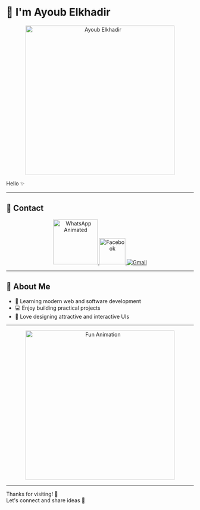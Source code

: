 # 👋 I'm   Ayoub Elkhadir

<p align="center">
  <img src="https://media3.giphy.com/media/v1.Y2lkPTZjMDliOTUydnV5b3c3MWJzMjZmd2UzdzBmanYxYW1hb3dmNHNpd2czcWFqcTl6MiZlcD12MV9pbnRlcm5hbF9naWZfYnlfaWQmY3Q9dHM/ulZ7gQQz9jwZzv224n/giphy.gif" alt="Ayoub Elkhadir" width="400">
</p>

Hello ✨  

---

## 🌟 Contact

<p align="center">
  <a href="https://wa.me/+212601040360" target="_blank">
    <img src="https://media0.giphy.com/media/v1.Y2lkPTZjMDliOTUybjQ1YmF1cjVoMjhyaWhzNDdpMXRtcGF3a3ZoZHQ5OWFzNmlqNmJoeSZlcD12MV9pbnRlcm5hbF9naWZfYnlfaWQmY3Q9cw/EY5vE2mzY2BqWAblWD/giphy.gif" width="120" alt="WhatsApp Animated">
  </a>
  <a href="https://www.facebook.com/share/19ZW5FFuWc/" target="_blank">
    <img src="https://media4.giphy.com/media/v1.Y2lkPTZjMDliOTUyOHp5d2JoczVjcDZtbXNrZzc0MGxhYXJ6YnZtdWN2YTRpNGx6cnVmNiZlcD12MV9pbnRlcm5hbF9naWZfYnlfaWQmY3Q9cw/Ul9yFqTCwBTtMcd3jB/giphy.gif" alt="Facebook" width="70" >
  </a>
  <a href="mailto:ayoubelkhadirdev@gmail.com" target="_blank">
    <img src="https://media1.giphy.com/media/v1.Y2lkPTZjMDliOTUydzFiaHhmZWZpdjJ2dWoybDY1c24zdDk2b2phZDE1eXEwdDVmczZsZiZlcD12MV9pbnRlcm5hbF9naWZfYnlfaWQmY3Q9cw/KxlbRn0HuTW7gZID83/giphy.gif" alt="Gmail">
  </a>
</p>

---

## 🚀 About Me
- 🌱 Learning modern web and software development
- 💻 Enjoy building practical projects
- 🎨 Love designing attractive and interactive UIs

---

<p align="center">
  <img src="https://media4.giphy.com/media/v1.Y2lkPTZjMDliOTUyY244dWV1cGo3MnVnczBxMjF2bmN0bzlheWk1eDFnZmV2eTZianZjMiZlcD12MV9pbnRlcm5hbF9naWZfYnlfaWQmY3Q9dHM/kAm4u0lhDCmXnugz6p/giphy.gif" width="400" alt="Fun Animation">
  
</p>

---

Thanks for visiting! 🌟  
Let's connect and share ideas 💬
